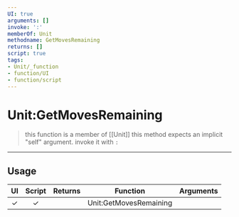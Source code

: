 ```yaml
---
UI: true
arguments: []
invoke: ':'
memberOf: Unit
methodname: GetMovesRemaining
returns: []
script: true
tags:
- Unit/_function
- function/UI
- function/script
---
```

# Unit:GetMovesRemaining
> this function is a member of [[Unit]]
> this method expects an implicit "self" argument. invoke it with `:`
-----
## Usage
|  UI | Script | Returns | Function | Arguments |
|:---:|:------:|-------:|:--------:|:---------|
|✓|✓||Unit:GetMovesRemaining||

